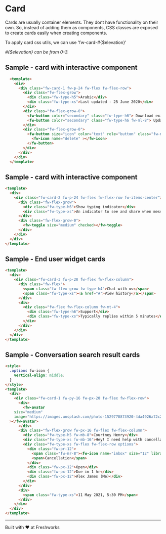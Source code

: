 # Card

Cards are usually container elements. They dont have functionality on their own. So, instead of adding them as components, CSS classes are exposed to create cards easily when creating components. 

To apply card css utils, we can use 'fw-card-#{$elevation}'

*#{$elevation} can be from 0-3.*

## Sample - card with interactive component 
```html live
  <template>
    <div>
      <div class="fw-card-1 fw-p-24 fw-flex fw-flex-row">
        <div class="fw-flex-grow">
          <div class="fw-type-h5">Arabic</div>
          <div class="fw-type-xs">Last updated - 25 June 2020</div>
        </div>
        <div class="fw-flex-grow-0">
          <fw-button color="secondary" class="fw-type-h6"> Download existing </fw-button>
          <fw-button color="secondary" class="fw-type-h6 fw-ml-8"> Update file </fw-button>
        </div>
        <div class="fw-flex-grow-0">
          <fw-button size="icon" color="text" role="button" class="fw-ml-12">
            <fw-icon name="delete" ></fw-icon>
          </fw-button>
        </div>
      </div>
    </div>
  </template>
```

## Sample - card with interactive component 
```html live
<template>
  <div>
    <div class="fw-card-2 fw-p-24 fw-flex fw-flex-row fw-items-center">
      <div class="fw-flex-grow">
        <div class="fw-type-h6">Show typing indicator</div>
        <div class="fw-type-xs">An indicator to see and share when messages are being typed</div>
      </div>
      <div class="fw-flex-grow-0">
        <fw-toggle size="medium" checked></fw-toggle>
      </div>
    </div>
  </div>
</template>
```

## Sample - End user widget cards 
```html live
<template>
  <div>
    <div class="fw-card-3 fw-p-20 fw-flex fw-flex-column">
      <div class="fw-flex">
        <span class="fw-flex-grow fw-type-h4">Chat with us</span>
        <span class="fw-type-xs"><a href="#">View history</a></span>
      </div>
      <div>
        <div class="fw-flex fw-flex-column fw-mt-4">
          <div class="fw-type-h6">Support</div>
          <div class="fw-type-xs">Typically replies within 5 minutes</div>
        </div>
      </div>
    </div>
  </div>
</template>
```

## Sample - Conversation search result cards
```html live
<style>
  .options fw-icon {
    vertical-align: middle;
  }
</style>
<template>
  <div>
    <div class="fw-card-1 fw-py-16 fw-px-20 fw-flex fw-flex-row">
      <div>
        <fw-avatar
    size="medium"
    image="https://images.unsplash.com/photo-1529778873920-4da4926a72c2?ixlib=rb-1.2.1&auto=format&fit=crop&w=300&q=80"
  ></fw-avatar>
      </div>
      <div class="fw-flex-grow fw-px-16 fw-flex fw-flex-column">
        <div class="fw-type-h5 fw-mb-8">Courtney Henry</div>
        <div class="fw-type-xs fw-mb-16">Hey! I need help with cancellation of a combo pack that I had ordered yesterday.</div>
        <div class="fw-type-xs fw-flex fw-flex-row options">
          <div class="fw-pr-12">
            <span class="fw-mr-8"><fw-icon name="inbox" size="12" library="system" ></fw-icon></span>
            <span>Cancellation</span>
          </div>
          <div class="fw-px-12">Open</div>
          <div class="fw-px-12">Due in 1 hr</div>
          <div class="fw-px-12">Alex James (Me)</div>
        </div>
      </div>
      <div>
        <span class="fw-type-xs">11 May 2021, 5:30 PM</span>
      </div>
    </div>
  </div>
</template>
```

----------------------------------------------

Built with ❤ at Freshworks